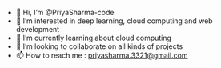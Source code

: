 - 👋 Hi, I’m @PriyaSharma-code
- 👀 I’m interested in deep learning, cloud computing and web development
- 🌱 I’m currently learning about cloud computing
- 💞️ I’m looking to collaborate on all kinds of projects
- 📫 How to reach me : priyasharma.3321@gmail.com

<!---
PriyaSharma-code/PriyaSharma-code is a ✨ special ✨ repository because its `README.md` (this file) appears on your GitHub profile.
You can click the Preview link to take a look at your changes.
--->
